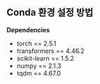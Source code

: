 Conda 환경 설정 방법
---
**Dependencies**
- torch == 2.5.1
- transformers == 4.46.2
- scikit-learn == 1.5.2
- numpy == 2.1.3
- tqdm == 4.67.0